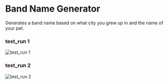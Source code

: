 # Band Name Generator

Generates a band name based on what city you grew up in and the name of your pet.

### test_run 1
![test_run 1](https://user-images.githubusercontent.com/54639928/185296285-bda6a02c-0a1e-4a9c-8a36-442f386387f7.png)

### test_run 2
![test_run 2](https://user-images.githubusercontent.com/54639928/185296303-f9071599-d7ce-4aee-a7f5-1b056626d21f.png)
